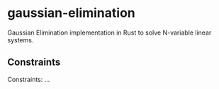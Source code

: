 # gaussian-elimination

Gaussian Elimination implementation in Rust to solve N-variable linear systems.

## Constraints
Constraints: ...
